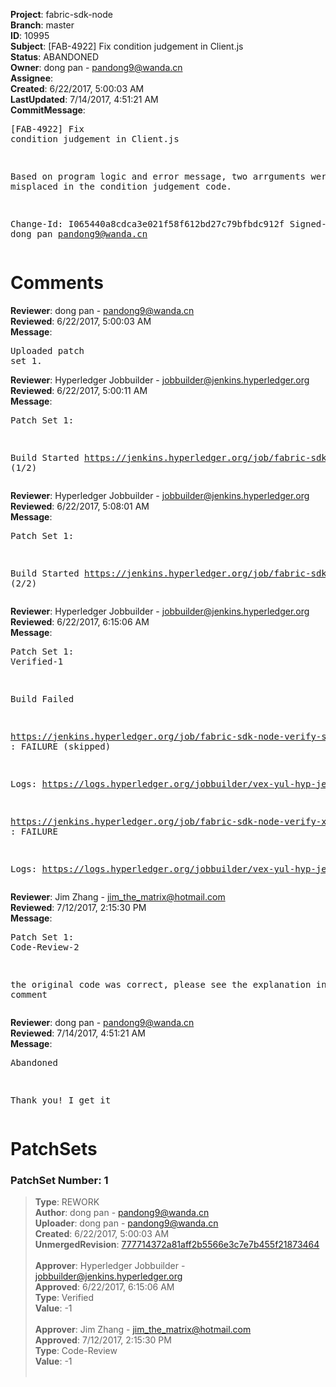 <strong>Project</strong>: fabric-sdk-node<br><strong>Branch</strong>: master<br><strong>ID</strong>: 10995<br><strong>Subject</strong>: [FAB-4922] Fix condition judgement in Client.js<br><strong>Status</strong>: ABANDONED<br><strong>Owner</strong>: dong pan - pandong9@wanda.cn<br><strong>Assignee</strong>:<br><strong>Created</strong>: 6/22/2017, 5:00:03 AM<br><strong>LastUpdated</strong>: 7/14/2017, 4:51:21 AM<br><strong>CommitMessage</strong>:<br><pre>[FAB-4922] Fix condition judgement in Client.js

Based on program logic and error message, two arrguments were
misplaced in the condition judgement code.

Change-Id: I065440a8cdca3e021f58f612bd27c79bfbdc912f
Signed-off-by: dong pan <pandong9@wanda.cn>
</pre><h1>Comments</h1><strong>Reviewer</strong>: dong pan - pandong9@wanda.cn<br><strong>Reviewed</strong>: 6/22/2017, 5:00:03 AM<br><strong>Message</strong>: <pre>Uploaded patch set 1.</pre><strong>Reviewer</strong>: Hyperledger Jobbuilder - jobbuilder@jenkins.hyperledger.org<br><strong>Reviewed</strong>: 6/22/2017, 5:00:11 AM<br><strong>Message</strong>: <pre>Patch Set 1:

Build Started https://jenkins.hyperledger.org/job/fabric-sdk-node-verify-s390x/689/ (1/2)</pre><strong>Reviewer</strong>: Hyperledger Jobbuilder - jobbuilder@jenkins.hyperledger.org<br><strong>Reviewed</strong>: 6/22/2017, 5:08:01 AM<br><strong>Message</strong>: <pre>Patch Set 1:

Build Started https://jenkins.hyperledger.org/job/fabric-sdk-node-verify-x86_64/1221/ (2/2)</pre><strong>Reviewer</strong>: Hyperledger Jobbuilder - jobbuilder@jenkins.hyperledger.org<br><strong>Reviewed</strong>: 6/22/2017, 6:15:06 AM<br><strong>Message</strong>: <pre>Patch Set 1: Verified-1

Build Failed 

https://jenkins.hyperledger.org/job/fabric-sdk-node-verify-s390x/689/ : FAILURE (skipped)

Logs: https://logs.hyperledger.org/jobbuilder/vex-yul-hyp-jenkins-1/fabric-sdk-node-verify-s390x/689

https://jenkins.hyperledger.org/job/fabric-sdk-node-verify-x86_64/1221/ : FAILURE

Logs: https://logs.hyperledger.org/jobbuilder/vex-yul-hyp-jenkins-1/fabric-sdk-node-verify-x86_64/1221</pre><strong>Reviewer</strong>: Jim Zhang - jim_the_matrix@hotmail.com<br><strong>Reviewed</strong>: 7/12/2017, 2:15:30 PM<br><strong>Message</strong>: <pre>Patch Set 1: Code-Review-2

the original code was correct, please see the explanation in the JIRA comment</pre><strong>Reviewer</strong>: dong pan - pandong9@wanda.cn<br><strong>Reviewed</strong>: 7/14/2017, 4:51:21 AM<br><strong>Message</strong>: <pre>Abandoned

Thank you! I get it</pre><h1>PatchSets</h1><h3>PatchSet Number: 1</h3><blockquote><strong>Type</strong>: REWORK<br><strong>Author</strong>: dong pan - pandong9@wanda.cn<br><strong>Uploader</strong>: dong pan - pandong9@wanda.cn<br><strong>Created</strong>: 6/22/2017, 5:00:03 AM<br><strong>UnmergedRevision</strong>: [777714372a81aff2b5566e3c7e7b455f21873464](https://github.com/hyperledger-gerrit-archive/fabric-sdk-node/commit/777714372a81aff2b5566e3c7e7b455f21873464)<br><br><strong>Approver</strong>: Hyperledger Jobbuilder - jobbuilder@jenkins.hyperledger.org<br><strong>Approved</strong>: 6/22/2017, 6:15:06 AM<br><strong>Type</strong>: Verified<br><strong>Value</strong>: -1<br><br><strong>Approver</strong>: Jim Zhang - jim_the_matrix@hotmail.com<br><strong>Approved</strong>: 7/12/2017, 2:15:30 PM<br><strong>Type</strong>: Code-Review<br><strong>Value</strong>: -1<br><br></blockquote>